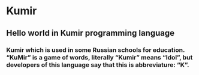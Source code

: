 # Kumir
## Hello world in Kumir programming language

### Kumir which is used in some Russian schools for education. “KuMir” is a game of words, literally “Kumir” means “Idol”, but developers of this language say that this is abbreviature: “K”.